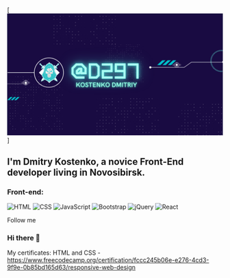 [![Header](https://github.com/d297/d297/blob/main/assets/d297.png)]

## I'm Dmitry Kostenko, a novice Front-End developer living in Novosibirsk.

### Front-end:

![HTML](https://img.shields.io/badge/-HTML-090909?style=for-the-badge&logo=html&logoColor=47C5FB)
![CSS](https://img.shields.io/badge/-CSS-090909?style=for-the-badge&logo=css&logoColor=097CDB)
![JavaScript](https://img.shields.io/badge/-JavaScript-090909?style=for-the-badge&logo=JavaScript&logoColor=F8C52C)
![Bootstrap](https://img.shields.io/badge/-Bootstrap-090909?style=for-the-badge&logo=Bootstrap&logoColor=F88C00)
![jQuery](https://img.shields.io/badge/-jQuery-090909?style=for-the-badge&logo=jQuery&logoColor=E9D54D)
![React](https://img.shields.io/badge/-React-090909?style=for-the-badge&logo=React&logoColor=E5D3FF)

Follow me

### Hi there 👋

My certificates:
HTML and CSS - https://www.freecodecamp.org/certification/fccc245b06e-e276-4cd3-9f9e-0b85bd165d63/responsive-web-design

<!--
**d297/d297** is a ✨ _special_ ✨ repository because its `README.md` (this file) appears on your GitHub profile.

Here are some ideas to get you started:

- 🔭 I’m currently working on ...
- 🌱 I’m currently learning ...
- 👯 I’m looking to collaborate on ...
- 🤔 I’m looking for help with ...
- 💬 Ask me about ...
- 📫 How to reach me: ...
- 😄 Pronouns: ...
- ⚡ Fun fact: ...
-->
